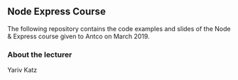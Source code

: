 ## Node Express Course

The following repository contains the code examples and slides of the Node & Express course given to Antco on March 2019.

### About the lecturer

Yariv Katz

